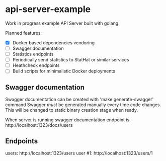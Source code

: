 # api-server-example

Work in progress example API Server built with golang.

Planned features:
- [x] Docker based dependencies vendoring
- [ ] Swagger documentation
- [ ] Statistics endpoints
- [ ] Periodically send statistics to StatHat or similar services 
- [ ] Heathcheck endpoints
- [ ] Build scripts for minimalistic Docker deployments 

## Swagger documentation

Swagger documentation can be created with 'make generate-swagger' command
Swagger *must* be generated manually every time code changes. This will be changed to static binary creation stage when ready.

When server is running swagger documentation endpoint is http://localhost:1323/docs/users

## Endpoints

users: http://localhost:1323/users
user #1: http://localhost:1323/users/1
